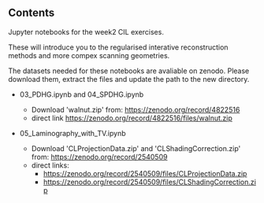 ## Contents
Jupyter notebooks for the week2 CIL exercises.

These will introduce you to the regularised interative reconstruction methods and more compex scanning geometries.

The datasets needed for these notebooks are avaliable on zenodo. Please download them, extract the files and update the path to the new directory.

 - 03_PDHG.ipynb and 04_SPDHG.ipynb
   - Download 'walnut.zip' from: https://zenodo.org/record/4822516
   - direct link https://zenodo.org/record/4822516/files/walnut.zip

 - 05_Laminography_with_TV.ipynb
   - Download 'CLProjectionData.zip' and 'CLShadingCorrection.zip' from: https://zenodo.org/record/2540509
   - direct links: 
     - https://zenodo.org/record/2540509/files/CLProjectionData.zip
     - https://zenodo.org/record/2540509/files/CLShadingCorrection.zip
